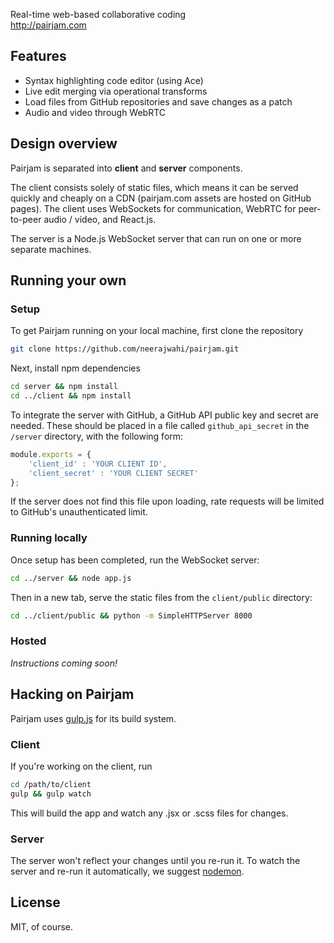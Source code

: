 Real-time web-based collaborative coding<br/>
http://pairjam.com

## Features
- Syntax highlighting code editor (using Ace)
- Live edit merging via operational transforms
- Load files from GitHub repositories and save changes as a patch
- Audio and video through WebRTC

## Design overview
Pairjam is separated into **client** and **server** components.

The client consists solely of static files, which means it can be served quickly and cheaply on a CDN (pairjam.com assets are hosted on GitHub pages). The client uses WebSockets for communication, WebRTC for peer-to-peer audio / video, and React.js.

The server is a Node.js WebSocket server that can run on one or more separate machines.

## Running your own
### Setup
To get Pairjam running on your local machine, first clone the repository
```bash
git clone https://github.com/neerajwahi/pairjam.git
```

Next, install npm dependencies
```bash
cd server && npm install
cd ../client && npm install
```

To integrate the server with GitHub, a GitHub API public key and secret are needed. These should be placed in a file called `github_api_secret` in the `/server` directory, with the following form:

```js
module.exports = {
	'client_id' : 'YOUR CLIENT ID',
	'client_secret' : 'YOUR CLIENT SECRET'
};
```

If the server does not find this file upon loading, rate requests will be limited to GitHub's unauthenticated limit.

### Running locally
Once setup has been completed, run the WebSocket server:
```bash
cd ../server && node app.js
```

Then in a new tab, serve the static files from the `client/public` directory:
```bash
cd ../client/public && python -m SimpleHTTPServer 8000
```

### Hosted
*Instructions coming soon!*

## Hacking on Pairjam
Pairjam uses [gulp.js](http://gulpjs.com/) for its build system.

### Client
If you're working on the client, run
```bash
cd /path/to/client
gulp && gulp watch
```
This will build the app and watch any .jsx or .scss files for changes.

### Server
The server won't reflect your changes until you re-run it. To watch the server and re-run it automatically, we suggest [nodemon](http://nodemon.io/).

## License
MIT, of course.
